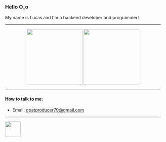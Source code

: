 ### Hello O_o

My name is Lucas and I'm a backend developer and programmer! 

***

<div align="center">
  <a href="https://github.com/goatzin">
  <img height="180em" src="https://github-readme-stats.vercel.app/api?username=goatzin&show_icons=true&theme=synthwave&include_all_commits=true&count_private=true"/>
  <img height="180em" src="https://github-readme-stats.vercel.app/api/top-langs/?username=goatzin&layout=compact&langs_count=7&theme=synthwave"/>
  </a>
</div>

***

#### How to talk to me:
* Email: goatproducer79@gmail.com

***

<img height="50em" src="https://cdn.jsdelivr.net/gh/devicons/devicon/icons/php/php-plain.svg" />
